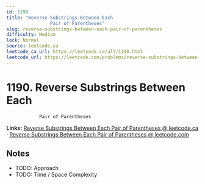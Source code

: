 ```yaml
--- 
id: 1190
title: "Reverse Substrings Between Each
                Pair of Parentheses"
slug: reverse-substrings-between-each-pair-of-parentheses
difficulty: Medium
lock: Normal
source: leetcode.ca
leetcode_ca_url: https://leetcode.ca/all/1190.html
leetcode_url: https://leetcode.com/problems/reverse-substrings-between-each-pair-of-parentheses/
---
```


# 1190. Reverse Substrings Between Each
                Pair of Parentheses

**Links:** [Reverse Substrings Between Each
                Pair of Parentheses @ leetcode.ca](https://leetcode.ca/all/1190.html) · [Reverse Substrings Between Each
                Pair of Parentheses @ leetcode.com](https://leetcode.com/problems/reverse-substrings-between-each-pair-of-parentheses/)

## Notes
- TODO: Approach
- TODO: Time / Space Complexity
